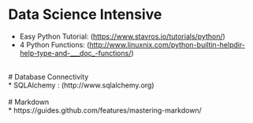 # Data Science Intensive

* Easy Python Tutorial: (https://www.stavros.io/tutorials/python/) <br />
* 4 Python Functions: (http://www.linuxnix.com/python-builtin-helpdir-help-type-and-___doc_-functions/) <br />
<br />
# Database Connectivity<br />
* SQLAlchemy : (http://www.sqlalchemy.org)<br />
<br />
# Markdown<br />
* https://guides.github.com/features/mastering-markdown/<br />
<br />
